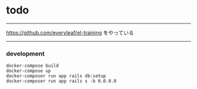 # todo

---

https://github.com/everyleaf/el-training をやっている

---

### development

```shell
docker-compose build
docker-compose up
docker-composer run app rails db:setup
docker-composer run app rails s -b 0.0.0.0
```
